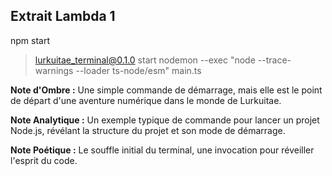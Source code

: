 ## Extrait Lambda 1

npm start

> lurkuitae_terminal@0.1.0 start
> nodemon --exec "node --trace-warnings --loader ts-node/esm" main.ts

**Note d'Ombre :** Une simple commande de démarrage, mais elle est le point de départ d'une aventure numérique dans le monde de Lurkuitae.

**Note Analytique :** Un exemple typique de commande pour lancer un projet Node.js, révélant la structure du projet et son mode de démarrage.

**Note Poétique :** Le souffle initial du terminal, une invocation pour réveiller l'esprit du code.
